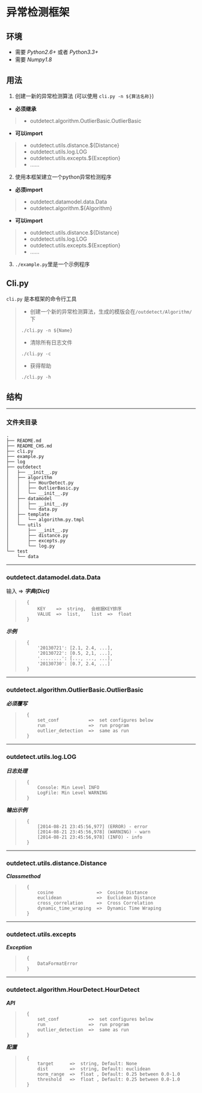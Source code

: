 异常检测框架
==================

环境
---------
- 需要 *Python2.6+* 或者 *Python3.3+*
- 需要 *Numpy1.8*

用法
---------
1. 创建一新的异常检测算法 (可以使用 `cli.py -n ${算法名称}`)

- **必须继承**
>   - outdetect.algorithm.OutlierBasic.OutlierBasic

- **可以import**
>   - outdetect.utils.distance.${Distance}
>   - outdetect.utils.log.LOG
>   - outdetect.utils.excepts.${Exception}
>   - ......

2. 使用本框架建立一个python异常检测程序

- **必须import**
>   - outdetect.datamodel.data.Data
>   - outdetect.algorithm.${Algorithm}

- **可以import**
>   - outdetect.utils.distance.${Distance}
>   - outdetect.utils.log.LOG
>   - outdetect.utils.excepts.${Exception}
>   - ......

3. `./example.py`里是一个示例程序

Cli.py
----------------------
`cli.py` 是本框架的命令行工具

> - 创建一个新的异常检测算法，生成的模版会在`/outdetect/Algorithm/`下
> ```
> ./cli.py -n ${Name}
> ```
> - 清除所有日志文件
> ```
> ./cli.py -c
> ```
> - 获得帮助
> ```
> ./cli.py -h
> ```

结构
---------
-----------
### 文件夹目录
    .
    ├── README.md
    ├── README_CHS.md
    ├── cli.py
    ├── example.py
    ├── log
    ├── outdetect
    │   ├── __init__.py
    │   ├── algorithm
    │   │   ├── HourDetect.py
    │   │   ├── OutlierBasic.py
    │   │   └── __init__.py
    │   ├── datamodel
    │   │   ├── __init__.py
    │   │   └── data.py
    │   ├── template
    │   │   └── algorithm.py.tmpl
    │   └── utils
    │       ├── __init__.py
    │       ├── distance.py
    │       ├── excepts.py
    │       └── log.py
    └── test
        └── data

-----------
### outdetect.datamodel.data.Data
输入 => ***字典(Dict)***
>       {
>           KEY    =>  string,  会根据KEY排序
>           VALUE  =>  list,    list  =>  float
>       }

***示例***
>       {
>           '20130721': [2.1, 2.4, ...],
>           '20130722': [0.5, 2,1, ...],
>           '........': [..., ..., ...],
>           '20130730': [0.7, 2.4, ...]
>       }

-----------
### outdetect.algorithm.OutlierBasic.OutlierBasic
***必须覆写*** 
>       {
>           set_conf           =>  set configures below
>           run                =>  run program
>           outlier_detection  =>  same as run
>       }

-----------
### outdetect.utils.log.LOG
***日志处理***
>       {
>           Console: Min Level INFO
>           LogFile: Min Level WARNING
>       }

***输出示例***
>       {
>           [2014-08-21 23:45:56,977] (ERROR) - error
>           [2014-08-21 23:45:56,978] (WARNING) - warn
>           [2014-08-21 23:45:56,978] (INFO) - info
>       }

-----------
### outdetect.utils.distance.Distance
***Classmethod***
>       {
>           cosine                =>  Cosine Distance
>           euclidean             =>  Euclidean Distance
>           cross_correlation     =>  Cross Correlation
>           dynamic_time_wraping  =>  Dynamic Time Wraping
>       }

-----------
### outdetect.utils.excepts
***Exception***
>       {
>           DataFormatError
>       }

-----------
### outdetect.algorithm.HourDetect.HourDetect
***API***
>       {
>           set_conf           =>  set configures below
>           run                =>  run program
>           outlier_detection  =>  same as run
>       }

***配置***
>       {
>           target      =>  string, Default: None
>           dist        =>  string, Default: euclidean 
>           norm_range  =>  float , Default: 0.25 between 0.0-1.0 
>           threshold   =>  float , Default: 0.25 between 0.0-1.0 
>       }
